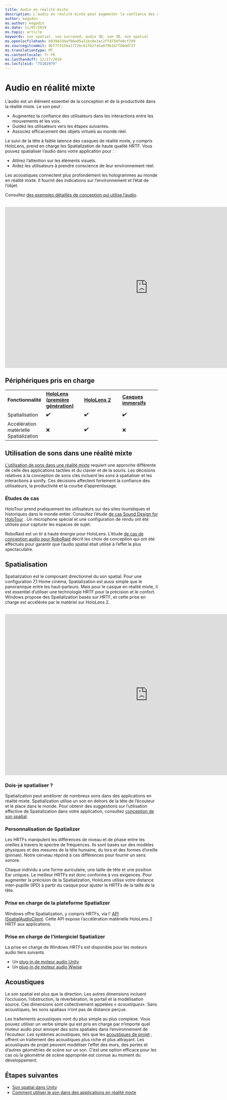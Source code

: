 ```yaml
---
title: Audio en réalité mixte
description: L’audio en réalité mixte peut augmenter la confiance des utilisateurs dans les interactions entre les interfaces utilisateur et plonger les utilisateurs dans l’expérience.
author: kegodin
ms.author: kegodin
ms.date: 11/07/2019
ms.topic: article
keywords: son spatial, son surround, audio 3D, son 3D, son spatial
ms.openlocfilehash: b939433daf80a95a11bc0e1ac2ffd75dfe0cf299
ms.sourcegitcommit: 8bf7f315ba17726c61fb2fa5a079b1b7fb0dd73f
ms.translationtype: MT
ms.contentlocale: fr-FR
ms.lasthandoff: 12/17/2019
ms.locfileid: "75181979"
---
```

# <a name="audio-in-mixed-reality"></a>Audio en réalité mixte
L’audio est un élément essentiel de la conception et de la productivité dans la réalité mixte. Le son peut :
* Augmentez la confiance des utilisateurs dans les interactions entre les mouvements et les voix.
* Guidez les utilisateurs vers les étapes suivantes.
* Associez efficacement des objets virtuels au monde réel.

Le suivi de la tête à faible latence des casques de réalité mixte, y compris HoloLens, prend en charge les Spatialization de haute qualité HRTF. Vous pouvez spatialiser l’audio dans votre application pour :
* Attirez l’attention sur les éléments visuels.
* Aidez les utilisateurs à prendre conscience de leur environnement réel.

Les acoustiques connectent plus profondément les hologrammes au monde en réalité mixte. Il fournit des indications sur l’environnement et l’état de l’objet.

Consultez [des exemples détaillés de conception qui utilise l’audio](spatial-sound-design.md).

<br>

<iframe width="940" height="530" src="https://www.youtube.com/embed/PTPvx7mDon4" frameborder="0" allow="accelerometer; autoplay; encrypted-media; gyroscope; picture-in-picture" allowfullscreen></iframe>

## <a name="device-support"></a>Périphériques pris en charge

<table>
    <colgroup>
    <col width="25%" />
    <col width="25%" />
    <col width="25%" />
    <col width="25%" />
    </colgroup>
    <tr>
        <td><strong>Fonctionnalité</strong></td>
        <td><a href="hololens-hardware-details.md"><strong>HoloLens (première génération)</strong></a></td>
        <td><a href="https://docs.microsoft.com/hololens/hololens2-hardware"><strong>HoloLens 2</strong></td>
        <td><a href="immersive-headset-hardware-details.md"><strong>Casques immersifs</strong></a></td>
    </tr>
     <tr>
        <td>Spatialisation</td>
        <td>✔️</td>
        <td>✔️</td>
        <td>✔️</td>
    </tr>
     <tr>
        <td>Accélération matérielle Spatialization</td>
        <td>❌</td>
        <td>✔️</td>
        <td>❌</td>
    </tr>
</table>

## <a name="use-of-sounds-in-mixed-reality"></a>Utilisation de sons dans une réalité mixte
[L’utilisation de sons dans une réalité mixte](spatial-sound-design.md) requiert une approche différente de celle des applications tactiles et du clavier et de la souris. Les décisions relatives à la conception de sons clés incluent les sons à spatialiser et les interactions à sonify. Ces décisions affectent fortement la confiance des utilisateurs, la productivité et la courbe d’apprentissage.

### <a name="case-studies"></a>Études de cas
HoloTour prend pratiquement les utilisateurs sur des sites touristiques et historiques dans le monde entier. Consultez l’étude [de cas Sound Design for HoloTour](case-study-spatial-sound-design-for-holotour.md) . Un microphone spécial et une configuration de rendu ont été utilisés pour capturer les espaces de sujet.

RoboRaid est un tir à haute énergie pour HoloLens. L’étude [de cas de conception audio pour RoboRaid](case-study-using-spatial-sound-in-roboraid.md) décrit les choix de conception qui ont été effectués pour garantir que l’audio spatial était utilisé à l’effet le plus spectaculaire.

## <a name="spatialization"></a>Spatialisation
Spatialization est le composant directionnel du son spatial. Pour une configuration 7,1 Home cinéma, Spatialization est aussi simple que le panoramique entre les haut-parleurs. Mais pour le casque en réalité mixte, il est essentiel d’utiliser une technologie HRTF pour la précision et le confort. Windows propose des Spatialization basés sur HRTF, et cette prise en charge est accélérée par le matériel sur HoloLens 2.

<br>

<iframe width="940" height="530" src="https://www.youtube.com/embed/aB3TDjYklmo" frameborder="0" allow="accelerometer; autoplay; encrypted-media; gyroscope; picture-in-picture" allowfullscreen></iframe>

### <a name="should-i-spatialize"></a>Dois-je spatialiser ?
Spatialization peut améliorer de nombreux sons dans des applications en réalité mixte. Spatialization utilise un son en dehors de la tête de l’écouteur et le place dans le monde. Pour obtenir des suggestions sur l’utilisation effective de Spatialization dans votre application, consultez [conception de son spatial](spatial-sound-design.md).

### <a name="spatializer-personalization"></a>Personnalisation de Spatializer
Les HRTFs manipulent les différences de niveau et de phase entre les oreilles à travers le spectre de fréquences. Ils sont basés sur des modèles physiques et des mesures de la tête humaine, du tors et des formes d’oreille (pinnae). Notre cerveau répond à ces différences pour fournir un sens sonore.

Chaque individu a une forme auriculaire, une taille de tête et une position Ear uniques. Le meilleur HRTFs est donc conforme à vos exigences. Pour augmenter la précision de la Spatialization, HoloLens utilise votre distance inter-pupille (IPD) à partir du casque pour ajuster la HRTFs de la taille de la tête.

### <a name="spatializer-platform-support"></a>Prise en charge de la plateforme Spatializer
Windows offre Spatialization, y compris HRTFs, via l' [API ISpatialAudioClient](https://docs.microsoft.com/windows/win32/coreaudio/spatial-sound). Cette API expose l’accélération matérielle HoloLens 2 HRTF aux applications.

### <a name="spatializer-middleware-support"></a>Prise en charge de l’intergiciel Spatializer
La prise en charge de Windows HRTFs est disponible pour les moteurs audio tiers suivants.
* Un [plug-in de moteur audio Unity](spatial-sound-in-unity.md)
* Un [plug-in de moteur audio Wwise](https://www.audiokinetic.com/products/plug-ins/msspatial/)

## <a name="acoustics"></a>Acoustiques
Le son spatial est plus que la direction. Les autres dimensions incluent l’occlusion, l’obstruction, la réverbération, le portail et la modélisation source. Ces dimensions sont collectivement appelées « *acoustiques*». Sans acoustiques, les sons spatiaux n’ont pas de distance perçue.

Les traitements acoustiques vont du plus simple au plus complexe. Vous pouvez utiliser un verbe simple qui est pris en charge par n’importe quel moteur audio pour envoyer des sons spatiales dans l’environnement de l’écouteur. Les systèmes acoustiques, tels que les [acoustiques de projet](https://aka.ms/acoustics) , offrent un traitement des acoustiques plus riche et plus attrayant. Les acoustiques de projet peuvent modéliser l’effet des murs, des portes et d’autres géométries de scène sur un son. C’est une option efficace pour les cas où la géométrie de scène appropriée est connue au moment du développement.

## <a name="next-steps"></a>Étapes suivantes
- [Son spatial dans Unity](spatial-sound-in-unity.md)
- [Comment utiliser le son dans des applications en réalité mixte](spatial-sound-design.md)
